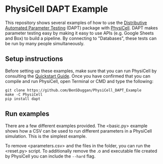 # PhysiCell DAPT Example

This repository shows several examples of how to use the [Distributive Automated Parameter Testing](https://github.com/BenSDuggan/DAPT) (DAPT) package with [PhysiCell](https://github.com/MathCancer/PhysiCell).  DAPT makes parameter testing easy by making it easy to use APIs (e.g. Google Sheets and Box) to build a pipeline.  By connecting to "Databases", these tests can be run by many people simultaneously. 

## Setup instructions

Before setting up these examples, make sure that you can run PhysiCell by consulting the [Quickstart Guide](https://github.com/MathCancer/PhysiCell/blob/master/Quickstart.pdf).  Once you have confirmed that you can compile and run PhysiCell, open Terminal or CMD and type the following:

```
git clone https://github.com/BenSDuggan/PhysiCell_DAPT_Example
make -C PhysiCell
pip install dapt
```

## Run examples

There are a few different examples provided.  The <basic.py> example shows how a CSV can be used to run different parameters in a PhysiCell simulation.  This is the simplest example.

To remove <parameters.csv> and the files in the <output/> folder, you can run the <reset.py> script.  To additionally remove the .o and executable file created by PhysiCell you can include the `--hard` flag.
